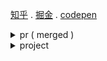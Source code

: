 <a href="https://www.zhihu.com/people/heygsc">知乎</a> . <a href="https://juejin.cn/user/3540892041350174">掘金</a> . <a href="https://codepen.io/heygsc">codepen</a>

<details>

<summary>pr ( merged )</summary>

  - https://github.com/boa-dev/boa/commits?author=heygsc (boa)

  - https://github.com/gosub-io/gosub-engine/commits?author=heygsc (gosub)

  - https://github.com/oxc-project/oxc/commits?author=heygsc (oxc)

  - https://github.com/vueuse/motion/pull/211 (ts类型优化)
  
  - https://github.com/vuejs/router/pull/2099 (样式)

  - https://github.com/vuejs/docs/pull/2572 (样式)
  
  - https://github.com/element-plus/element-plus/pull/15694 (样式)

  - https://github.com/element-plus/element-plus/pull/15276 (样式)
  
  - https://github.com/nodejs/nodejs.org/pull/6395 (样式) 

  - https://github.com/vuejs/vuex/pull/2229 (配置)

  - https://github.com/vuejs/docs/pull/2578 (playground demo)
  
  - https://github.com/vuejs/router/pull/2120 (删除无效import)
  
  - https://github.com/reactjs/zh-hans.react.dev/pull/1667 (文档)
  
  - https://github.com/vueuse/motion/pull/210 (文档)

  - https://github.com/umijs/umi/pull/12555 (文档)
  
  - https://github.com/tailwindlabs/tailwindcss.com/pull/1751 (文档)

  - https://github.com/nuxt/nuxt/pull/24948 (文档)
  
  - https://github.com/vuejs/docs/pull/2632 (文档)

  - https://github.com/opentiny/tiny-vue/pull/171 (文档)
  
  - https://github.com/mdn/translated-content/pull/18331 (文档)

</details>

<details>

<summary>project</summary>

  - [circle-net](https://github.com/heygsc/circle-net) (暴力美学)

  - [黑盒圣经 (xiaoheihe-literature)](https://github.com/heygsc/xiaoheihe-literature) (VitePress构建，段子收集)
  
  - [单词之风 (word-wind)](https://github.com/heygsc/word-wind) (JavaScript构建，在线背单词网页)

  - [ultra-button](https://github.com/heygsc/ultra-button) (Vue构建，按钮样式库)

  - [create-many-app](https://github.com/heygsc/create-many-app) (可以选择构建工具创建项目的cli)
 
  - [数数游戏 (count-puzzle)](https://github.com/heygsc/count-puzzle) (Vue构建，数数游戏)
  
  - [answer-yes](https://github.com/heygsc/answer-yes) (Vue构建)

</details>

<!-- 

<h3> &nbsp &nbsp &nbsp &nbsp  &nbsp &nbsp &nbsp &nbsp &nbsp 😀&nbsp😁&nbsp😂&nbsp😃&nbsp😄 &nbsp &nbsp &nbsp &nbsp &nbsp &nbsp &nbsp &nbsp &nbsp &nbsp &nbsp &nbsp &nbsp &nbsp 😅&nbsp😆&nbsp😉&nbsp😊&nbsp😋&nbsp😎 &nbsp &nbsp &nbsp &nbsp &nbsp &nbsp &nbsp &nbsp 😍&nbsp😘&nbsp😗&nbsp😙&nbsp😚&nbsp😇</h3>

<h3> &nbsp &nbsp &nbsp &nbsp &nbsp &nbsp 😐 &nbsp &nbsp &nbsp &nbsp &nbsp &nbsp &nbsp &nbsp &nbsp &nbsp &nbsp &nbsp &nbsp &nbsp &nbsp &nbsp &nbsp &nbsp  &nbsp &nbsp &nbsp &nbsp &nbsp &nbsp &nbsp &nbsp &nbsp &nbsp &nbsp 😑 &nbsp &nbsp &nbsp &nbsp &nbsp &nbsp &nbsp &nbsp &nbsp &nbsp &nbsp &nbsp &nbsp &nbsp &nbsp &nbsp &nbsp &nbsp &nbsp &nbsp &nbsp &nbsp &nbsp 😶</h3>

<h3> &nbsp &nbsp &nbsp &nbsp 😏 &nbsp &nbsp &nbsp &nbsp &nbsp &nbsp &nbsp &nbsp &nbsp &nbsp &nbsp &nbsp &nbsp &nbsp &nbsp &nbsp &nbsp &nbsp &nbsp &nbsp &nbsp &nbsp &nbsp &nbsp &nbsp &nbsp &nbsp &nbsp &nbsp &nbsp &nbsp 😣 &nbsp &nbsp &nbsp &nbsp &nbsp &nbsp &nbsp &nbsp &nbsp &nbsp &nbsp &nbsp &nbsp &nbsp &nbsp &nbsp &nbsp &nbsp &nbsp &nbsp &nbsp &nbsp &nbsp 😥</h3>

<h3> &nbsp &nbsp 😮 &nbsp &nbsp &nbsp &nbsp &nbsp &nbsp &nbsp &nbsp &nbsp &nbsp &nbsp &nbsp &nbsp 😯&nbsp😪&nbsp😫&nbsp😴 &nbsp &nbsp &nbsp &nbsp &nbsp &nbsp &nbsp &nbsp 😌&nbsp😛&nbsp😜&nbsp😝&nbsp😒&nbsp😓 &nbsp &nbsp &nbsp &nbsp &nbsp &nbsp &nbsp &nbsp 😞</h3>

<h3> &nbsp &nbsp &nbsp &nbsp 😟 &nbsp &nbsp &nbsp &nbsp &nbsp &nbsp &nbsp &nbsp &nbsp &nbsp &nbsp &nbsp &nbsp &nbsp &nbsp &nbsp &nbsp &nbsp 😤 &nbsp &nbsp &nbsp &nbsp &nbsp &nbsp &nbsp &nbsp &nbsp &nbsp &nbsp &nbsp &nbsp &nbsp &nbsp &nbsp &nbsp &nbsp &nbsp &nbsp &nbsp &nbsp &nbsp &nbsp &nbsp 😢 &nbsp &nbsp &nbsp &nbsp &nbsp &nbsp &nbsp &nbsp 😭</h3>

<h3>&nbsp &nbsp &nbsp &nbsp &nbsp &nbsp 😦 &nbsp &nbsp &nbsp &nbsp &nbsp &nbsp &nbsp &nbsp &nbsp &nbsp &nbsp &nbsp &nbsp &nbsp 😬 &nbsp &nbsp &nbsp &nbsp &nbsp &nbsp &nbsp &nbsp &nbsp &nbsp &nbsp &nbsp &nbsp &nbsp &nbsp &nbsp &nbsp &nbsp &nbsp &nbsp &nbsp &nbsp &nbsp &nbsp &nbsp &nbsp &nbsp 😧 &nbsp &nbsp &nbsp &nbsp &nbsp &nbsp &nbsp &nbsp 😨</h3>

<h3> &nbsp &nbsp  &nbsp &nbsp &nbsp &nbsp &nbsp &nbsp &nbsp 😰&nbsp🎅&nbsp😡&nbsp👦&nbsp😱 &nbsp &nbsp &nbsp &nbsp &nbsp &nbsp &nbsp &nbsp &nbsp &nbsp &nbsp &nbsp &nbsp &nbsp 😳&nbsp🔎&nbsp🚀 &nbsp🎁&nbsp💎&nbsp😵 &nbsp &nbsp &nbsp &nbsp &nbsp &nbsp &nbsp &nbsp 🎨&nbsp ⏳&nbsp 😈&nbsp🔧&nbsp👷&nbsp😠</h3>

-->

<!--
<img src="https://github-readme-stats.vercel.app/api?username=heygsc&show_icons=true&theme=codeSTACKr"  height="150">
<img src="https://github-readme-streak-stats.herokuapp.com?user=heygsc&theme=dark&hide_border=true"  height="150">
<img src="/gsc.png"  height="100">
-->

<!--
![](https://komarev.com/ghpvc/?username=heygsc&color=orange&style=for-the-badge)
-->
